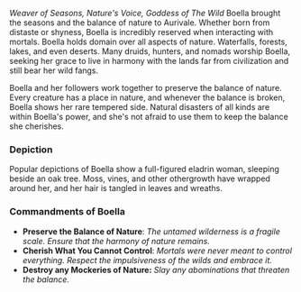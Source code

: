  *Weaver of Seasons, Nature's Voice, Goddess of The Wild*
Boella brought the seasons and the balance of nature to Aurivale. Whether born from distaste or shyness, Boella is incredibly reserved when interacting with mortals. Boella holds domain over all aspects of nature. Waterfalls, forests, lakes, and even deserts. Many druids, hunters, and nomads worship Boella, seeking her grace to live in harmony with the lands far from civilization and still bear her wild fangs.

Boella and her followers work together to preserve the balance of nature. Every creature has a place in nature, and whenever the balance is broken, Boella shows her rare tempered side. Natural disasters of  all kinds are within Boella's power, and she's not afraid to use them to keep the balance she cherishes.


### Depiction 
Popular depictions of Boella show a full-figured eladrin woman, sleeping beside an oak tree. Moss, vines, and other othergrowth have wrapped around her, and her hair is tangled in leaves and wreaths.

### Commandments of Boella
* **Preserve the Balance of Nature**: *The untamed wilderness is a fragile scale. Ensure that the harmony of nature remains.*
* **Cherish What You Cannot Control**: *Mortals were never meant to control everything. Respect the impulsiveness of the wilds and embrace it.*
* **Destroy any Mockeries of Nature:** *Slay any abominations that threaten the balance.*
  




